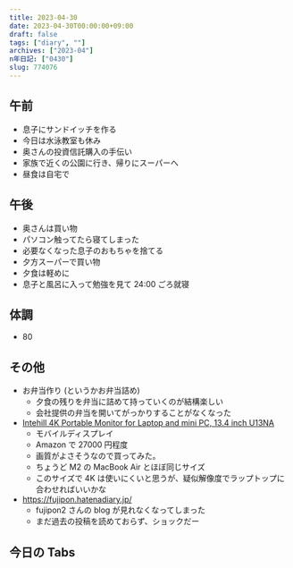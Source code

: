 ```yaml
---
title: 2023-04-30
date: 2023-04-30T00:00:00+09:00
draft: false
tags: ["diary", ""]
archives: ["2023-04"]
n年日記: ["0430"]
slug: 774076
---
```


## 午前

- 息子にサンドイッチを作る
- 今日は水泳教室も休み
- 奥さんの投資信託購入の手伝い
- 家族で近くの公園に行き、帰りにスーパーへ
- 昼食は自宅で

## 午後

- 奥さんは買い物
- パソコン触ってたら寝てしまった
- 必要なくなった息子のおもちゃを捨てる
- 夕方スーパーで買い物
- 夕食は軽めに
- 息子と風呂に入って勉強を見て 24:00 ごろ就寝

## 体調

- 80

## その他

- お弁当作り (というかお弁当詰め)
  - 夕食の残りを弁当に詰めて持っていくのが結構楽しい
  - 会社提供の弁当を開いてがっかりすることがなくなった
- [Intehill 4K Portable Monitor for Laptop and mini PC, 13.4 inch U13NA](https://www.intehill.com/collections/portable-monitor/products/13-4-inch-4k-monitor)
  - モバイルディスプレイ
  - Amazon で 27000 円程度
  - 画質がよさそうなので買ってみた。
  - ちょうど M2 の MacBook Air とほぼ同じサイズ
  - このサイズで 4K は使いにくいと思うが、疑似解像度でラップトップに合わせればいいかな
- https://fujipon.hatenadiary.jp/
  - fujipon2 さんの blog が見れなくなってしまった
  - まだ過去の投稿を読めておらず、ショックだー

## 今日の Tabs

